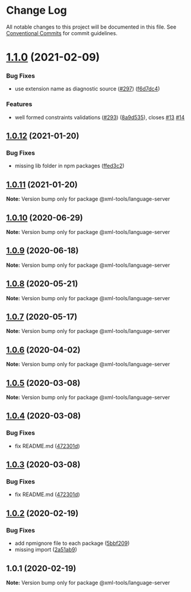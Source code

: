 # Change Log

All notable changes to this project will be documented in this file.
See [Conventional Commits](https://conventionalcommits.org) for commit guidelines.

# [1.1.0](https://github.com/SAP/xml-tools/compare/@xml-tools/language-server@1.0.12...@xml-tools/language-server@1.1.0) (2021-02-09)

### Bug Fixes

- use extension name as diagnostic source ([#297](https://github.com/SAP/xml-tools/issues/297)) ([f6d7dc4](https://github.com/SAP/xml-tools/commit/f6d7dc42a05c4e1d7c9ab3f1fbe35ecb1eb820fa))

### Features

- well formed constraints validations ([#293](https://github.com/SAP/xml-tools/issues/293)) ([8a9d535](https://github.com/SAP/xml-tools/commit/8a9d535e95a52b9dfc1068d2e203b09bd08e1066)), closes [#13](https://github.com/SAP/xml-tools/issues/13) [#14](https://github.com/SAP/xml-tools/issues/14)

## [1.0.12](https://github.com/SAP/xml-tools/compare/@xml-tools/language-server@1.0.11...@xml-tools/language-server@1.0.12) (2021-01-20)

### Bug Fixes

- missing lib folder in npm packages ([ffed3c2](https://github.com/SAP/xml-tools/commit/ffed3c2c54c70aea8b9ded0d53786382bc190cc5))

## [1.0.11](https://github.com/SAP/xml-tools/compare/@xml-tools/language-server@1.0.10...@xml-tools/language-server@1.0.11) (2021-01-20)

**Note:** Version bump only for package @xml-tools/language-server

## [1.0.10](https://github.com/SAP/xml-tools/compare/@xml-tools/language-server@1.0.9...@xml-tools/language-server@1.0.10) (2020-06-29)

**Note:** Version bump only for package @xml-tools/language-server

## [1.0.9](https://github.com/SAP/xml-tools/compare/@xml-tools/language-server@1.0.8...@xml-tools/language-server@1.0.9) (2020-06-18)

**Note:** Version bump only for package @xml-tools/language-server

## [1.0.8](https://github.com/SAP/xml-tools/compare/@xml-tools/language-server@1.0.7...@xml-tools/language-server@1.0.8) (2020-05-21)

**Note:** Version bump only for package @xml-tools/language-server

## [1.0.7](https://github.com/SAP/xml-tools/compare/@xml-tools/language-server@1.0.6...@xml-tools/language-server@1.0.7) (2020-05-17)

**Note:** Version bump only for package @xml-tools/language-server

## [1.0.6](https://github.com/SAP/xml-tools/compare/@xml-tools/language-server@1.0.5...@xml-tools/language-server@1.0.6) (2020-04-02)

**Note:** Version bump only for package @xml-tools/language-server

## [1.0.5](https://github.com/SAP/xml-tools/compare/@xml-tools/language-server@1.0.4...@xml-tools/language-server@1.0.5) (2020-03-08)

**Note:** Version bump only for package @xml-tools/language-server

## [1.0.4](https://github.com/SAP/xml-tools/compare/@xml-tools/language-server@1.0.2...@xml-tools/language-server@1.0.4) (2020-03-08)

### Bug Fixes

- fix README.md ([472301d](https://github.com/SAP/xml-tools/commit/472301d))

## [1.0.3](https://github.com/SAP/xml-tools/compare/@xml-tools/language-server@1.0.2...@xml-tools/language-server@1.0.3) (2020-03-08)

### Bug Fixes

- fix README.md ([472301d](https://github.com/SAP/xml-tools/commit/472301d))

## [1.0.2](https://github.com/SAP/xml-tools/compare/@xml-tools/language-server@1.0.1...@xml-tools/language-server@1.0.2) (2020-02-19)

### Bug Fixes

- add npmignore file to each package ([5bbf209](https://github.com/SAP/xml-tools/commit/5bbf209))
- missing import ([2a51ab9](https://github.com/SAP/xml-tools/commit/2a51ab9))

## 1.0.1 (2020-02-19)

**Note:** Version bump only for package @xml-tools/language-server
